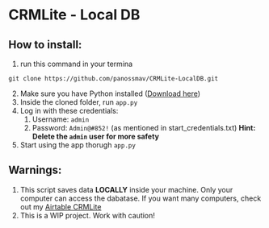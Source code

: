# CRMLite - Local DB


## How to install:
1. run this command in your termina
```
git clone https://github.com/panossmav/CRMLite-LocalDB.git
```
2. Make sure you have Python installed ([Download here](https://www.python.org/downloads/))
3. Inside the cloned folder, run `app.py`
4. Log in with these credentials:
	1. Username: `admin`
	2. Password: `Admin@#852!` (as mentioned in start_credentials.txt)
	 **Hint: Delete the `admin` user for more safety**
5. Start using the app thorugh `app.py`

## Warnings:
1. This script saves data **LOCALLY** inside your machine. Only your computer can access the dabatase. If you want many computers, check out my [Airtable CRMLite](https://github.com/panossmav/CRMLite-AirtableAPI)
2. This is a WIP project. Work with caution!